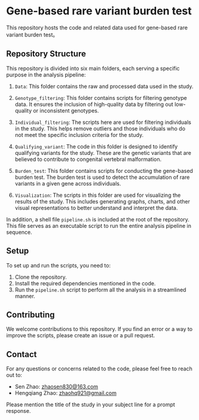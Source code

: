 # Gene-based rare variant burden test

This repository hosts the code and related data used for gene-based rare variant burden test。

## Repository Structure

This repository is divided into six main folders, each serving a specific purpose in the analysis pipeline:

1. `Data`: This folder contains the raw and processed data used in the study.

2. `Genotype_filtering`: This folder contains scripts for filtering genotype data. It ensures the inclusion of high-quality data by filtering out low-quality or inconsistent genotypes.

3. `Individual_filtering`: The scripts here are used for filtering individuals in the study. This helps remove outliers and those individuals who do not meet the specific inclusion criteria for the study.

4. `Qualifying_variant`: The code in this folder is designed to identify qualifying variants for the study. These are the genetic variants that are believed to contribute to congenital vertebral malformation.

5. `Burden_test`: This folder contains scripts for conducting the gene-based burden test. The burden test is used to detect the accumulation of rare variants in a given gene across individuals.

6. `Visualization`: The scripts in this folder are used for visualizing the results of the study. This includes generating graphs, charts, and other visual representations to better understand and interpret the data.

In addition, a shell file `pipeline.sh` is included at the root of the repository. This file serves as an executable script to run the entire analysis pipeline in sequence.

## Setup

To set up and run the scripts, you need to:

1. Clone the repository.
2. Install the required dependencies mentioned in the code.
3. Run the `pipeline.sh` script to perform all the analysis in a streamlined manner.

## Contributing

We welcome contributions to this repository. If you find an error or a way to improve the scripts, please create an issue or a pull request.

## Contact

For any questions or concerns related to the code, please feel free to reach out to:

- Sen Zhao: zhaosen830@163.com
- Hengqiang Zhao: zhaohq921@gmail.com

Please mention the title of the study in your subject line for a prompt response.
